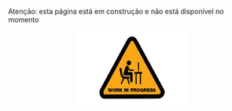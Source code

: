Atenção: esta página está em construção e não está disponível no momento
<p style="text-align: center">  
  <img src="../imagens/work-in-progress-icon.png" alt="wip" style="height: 150px; width:230px;"/>
</p>